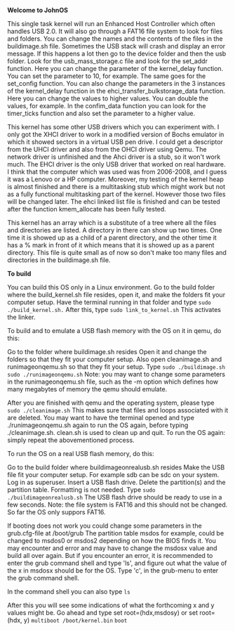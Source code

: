 **Welcome to JohnOS**

This single task kernel will run an Enhanced Host Controller which often handles USB 2.0.
It will also go through a FAT16 file system to look for files and folders. You can change the
names and the contents of the files in the buildimage.sh file. Sometimes the USB stack
will crash and display an error message. If this happens a lot then go to the device folder
and then the usb folder. Look for the usb\_mass\_storage.c file and look for the set_addr
function. Here you can change the parameter of the kernel_delay function. You can set
the parameter to 10, for example. The same goes for the set_config function. You can also
change the parameters in the 3 instances of the kernel_delay function in the 
ehci\_transfer\_bulkstorage_data function. Here you can change the values to higher values.
You can double the values, for example. In the confim_data function you can look for the 
timer_ticks function and also set the parameter to a higher value.

This kernel has some other USB drivers which you can experiment with. I only got the XHCI
driver to work in a modified version of Bochs emulator in which it showed sectors in a
virtual USB pen drive. I could get a descriptor from the UHCI driver and also from the
OHCI driver using Qemu. The network driver is unfinished and the Ahci driver is a stub, so
it won't work much. The EHCI driver is the only USB driver that worked on real hardware.
I think that the computer which was used was from 2006-2008, and I guess it was a 
Lenovo or a HP computer.
Moreover, my testing of the kernel heap is almost finished and there is a multitasking
stub which might work but not as a fully functional multitasking part of the kernel.
However those two files will be changed later.
The ehci linked list file is finished and can be tested after the function kmem_allocate
has been fully tested. 

This kernel has an array which is a substitute of a tree where all the files and
directories are listed. A directory in there can show up two times. One time it is
showed up as a child of a parent directory, and the other time it has a % mark in
front of it which means that it is showed up as a parent directory. This file is
quite small as of now so don't make too many files and directories in the 
buildimage.sh file. 
 
**To build**

You can build this OS only in a Linux environment.
Go to the build folder where the build_kernel.sh file resides, open it, and
make the folders fit your computer setup.
Have the terminal running in that folder and type 
`sudo ./build_kernel.sh.`
After this, type 
`sudo link_to_kernel.sh` 
This activates the linker.


To build and to emulate a USB flash memory with the OS on it in qemu, 
do this:

Go to the folder where buildimage.sh resides
Open it and change the folders so that they fit your computer setup.
Also open cleanimage.sh and runimageonqemu.sh so that they fit your setup.
Type 
`sudo ./buildimage.sh`
`sudo ./runimageonqemu.sh`
Note: you may want to change some parameters in the runimageonqemu.sh file,
such as the -m option which defines how many megabytes of memory
the qemu should emulate.

After you are finished with qemu and the operating system, please type
`sudo ./cleanimage.sh` 
This makes sure that files and loops associated with it are deleted.
You may want to have the terminal opened and type ./runimageonqemu.sh again to 
run the OS again, before typing ./cleanimage.sh. 
clean.sh is used to clean up and quit.
To run the OS again: simply repeat the abovementioned process.


To run the OS on a real USB flash memory, do this:

Go to the build folder where buildimageonrealusb.sh resides
Make the USB file fit your computer setup. For example sdb can be
sdc on your system.
Log in as superuser.
Insert a USB flash drive.
Delete the partition(s) and the partition table. Formatting is not needed.
Type 
`sudo ./buildimageonrealusb.sh` 
The USB flash drive should be ready to use in a few seconds.
Note: the file system is FAT16 and this should not be changed. So far the OS only suppors FAT16.

If booting does not work you could change some parameters in the grub.cfg-file at /boot/grub
The partition table msdos for example, could be changed to msdos0 or msdos2 depending
on how the BIOS finds it. You may encounter and error and may have to change the msdosx value and
build all over again. But if you encounter an error, it is recommended to enter the grub command shell
and type 'ls', and figure out what the value of the x in msdosx should be for the OS.
Type 'c', in the grub-menu to enter the grub command shell.

In the command shell you can also type
`ls`

After this you will see some indications of what the forthcoming x and y values might be.
Go ahead and type
set root=(hdx,msdosy) or set root=(hdx, y)
`multiboot /boot/kernel.bin`
`boot`

